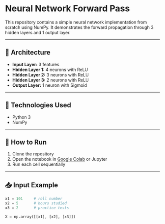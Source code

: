 # Neural Network Forward Pass

This repository contains a simple neural network implementation from scratch using NumPy. It demonstrates the forward propagation through 3 hidden layers and 1 output layer.

---

## 🧠 Architecture

- **Input Layer:** 3 features  
- **Hidden Layer 1:** 4 neurons with ReLU  
- **Hidden Layer 2:** 3 neurons with ReLU  
- **Hidden Layer 3:** 2 neurons with ReLU  
- **Output Layer:** 1 neuron with Sigmoid  

---

## 🔧 Technologies Used

- Python 3  
- NumPy  

---

## 🚀 How to Run

1. Clone the repository  
2. Open the notebook in [Google Colab](https://colab.research.google.com/) or Jupyter  
3. Run each cell sequentially  

---

## 📥 Input Example

```python
x1 = 101     # roll number
x2 = 5       # hours studied
x3 = 2       # practice tests

X = np.array([[x1], [x2], [x3]])
